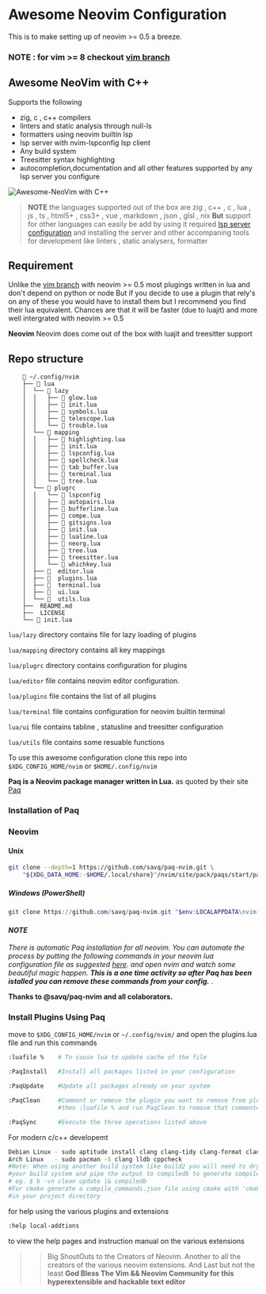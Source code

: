 # Awesome Neovim Configuration

This is to make setting up of neovim >= 0.5 a breeze.
### NOTE : for vim >= 8 checkout [vim branch](https://github.com/Ultra-Code/awesome-neovim/tree/vim)

## Awesome NeoVim with C++

Supports the following
- zig, c , c++ compilers
- linters and static analysis through null-ls
- formatters using neovim builtin lsp
- lsp server with nvim-lspconfig lsp client
- Any build system
- Treesitter syntax highlighting
- autocompletion,documentation and all other features supported by any lsp
  server you configure

![Awesome-NeoVim with C++](https://github.com/Ultra-Code/awesome-neovim/blob/master/assets/AwesomeNeovimWithC%2B%2B.png)

>__NOTE__ the languages supported out of the box are
> zig , c++ , c , lua , js , ts , html5+ , css3+ , vue , markdown , json , glsl , nix
>__But__ support for other languages can easily be add by using it required
[lsp server configuration](https://github.com/neovim/nvim-lspconfig/blob/master/doc/server_configurations.md)
and installing the server and other accompaning tools for development like linters , static analysers, formatter

## Requirement

Unlike the [vim branch]() with neovim >= 0.5 most plugings written in lua and don't depend on python or node
But if you decide to use a plugin that rely's on any of these you would have to install them but I recommend
you find their lua equivalent. Chances are that it will be faster (due to luajit) and more well
intergrated with neovim >= 0.5

__Neovim__
Neovim does come out of the box with luajit and treesitter support

## Repo structure
```text
    📂 ~/.config/nvim
    ├── 📂 lua
    │  └── 📂 lazy
    │  │   ├──  glow.lua
    │  │   ├──  init.lua
    │  │   ├──  symbols.lua
    │  │   ├──  telescope.lua
    │  │   └──  trouble.lua
    │  └── 📂 mapping
    │  │   ├──  highlighting.lua
    │  │   ├──  init.lua
    │  │   ├──  lspconfig.lua
    │  │   ├──  spellcheck.lua
    │  │   ├──  tab_buffer.lua
    │  │   ├──  terminal.lua
    │  │   └──  tree.lua
    │  └── 📂 plugrc
    │  │   └── 📂 lspconfig
    │  │   ├──  autopairs.lua
    │  │   ├──  bufferline.lua
    │  │   ├──  compe.lua
    │  │   ├──  gitsigns.lua
    │  │   ├──  init.lua
    │  │   ├──  lualine.lua
    │  │   ├──  neorg.lua
    │  │   ├──  tree.lua
    │  │   ├──  treesitter.lua
    │  │   └──  whichkey.lua
    │  ├──   editor.lua
    │  ├──   plugins.lua
    │  ├──   terminal.lua
    │  ├──   ui.lua
    │  └──   utils.lua
    ├──  README.md
    ├──  LICENSE
    └──  init.lua
```

`lua/lazy` directory contains file for lazy loading of plugins

`lua/mapping` directory contains all key mappings

`lua/plugrc` directory contains configuration for plugins

`lua/editor` file contains neovim editor configuration.

`lua/plugins` file contains the list of all plugins

`lua/terminal` file contains configuration for neovim builtin terminal

`lua/ui` file contains tabline , statusline and treesitter configuration

`lua/utils` file contains some resuable functions

To use this awesome configuration clone this repo into `$XDG_CONFIG_HOME/nvim` or `$HOME/.config/nvim`

__Paq is a Neovim package manager written in Lua.__ as quoted by their site
[Paq](https://github.com/savq/paq-nvim)

### Installation of Paq

### Neovim

#### Unix

```zsh
git clone --depth=1 https://github.com/savq/paq-nvim.git \
    "${XDG_DATA_HOME:-$HOME/.local/share}"/nvim/site/pack/paqs/start/paq-nvim
```

##### Windows (PowerShell)

```powershell
git clone https://github.com/savq/paq-nvim.git "$env:LOCALAPPDATA\nvim-data\site\pack\paqs\start\paq-nvim"
```

#### _NOTE_

_There is automatic Paq installation for all neovim.
You can automate the process by putting the following commands in your neovim lua configuration
file as suggested [here][auto]. and open nvim and watch some beautiful magic happen.
___This is a one time activity so after Paq has been istalled you can
remove these commands from your config.___ ._

__Thanks to @savq/paq-nvim and all colaborators.__

[auto]: https://github.com/savq/paq-nvim#bootstrapping

### Install Plugins Using Paq

move to `$XDG_CONFIG_HOME/nvim` or `~/.config/nvim/` and open the plugins.lua file
and run this commands

```zsh
:luafile %    # To cause lua to update cache of the file

:PaqInstall   #Install all packages listed in your configuration

:PaqUpdate    #Update all packages already on your system

:PaqClean     #Comment or remove the plugin you want to remove from plugins.lua
              #then :luafile % and run PaqClean to remove that commented/removed plugin

:PaqSync      #Execute the three operations listed above
```

For modern c/c++ developemt

```zsh
Debian Linux - sudo aptitude install clang clang-tidy clang-format clangd cppcheck
Arch Linux   - sudo pacman -S clang lldb cppcheck
#Note: When using another build system like build2 you will need to dry run
#your build system and pipe the output to compiledb to generate compile_commands.json
# eg. $ b -vn clean update |& compiledb
#For cmake generate a compile_commands.json file using cmake with 'cmake -DCMAKE_EXPORT_COMPILE_COMMANDS=ON
#in your project directory
```

for help using the various plugins and extensions

```zsh
:help local-addtions
```

to view the help pages and instruction manual on the various extensions

>>Big ShoutOuts to the Creators of Neovim.
>Another to all the creators of the various neovim extensions.
>And Last but not the least __God Bless The Vim && Neovim Community for this
>hyperextensible and hackable text editor__
